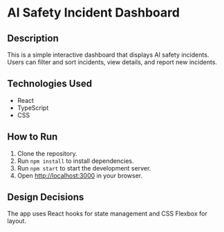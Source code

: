 # AI Safety Incident Dashboard

## Description

This is a simple interactive dashboard that displays AI safety incidents. Users can filter and sort incidents, view details, and report new incidents.

## Technologies Used

- React
- TypeScript
- CSS

## How to Run

1. Clone the repository.
2. Run `npm install` to install dependencies.
3. Run `npm start` to start the development server.
4. Open [http://localhost:3000](http://localhost:3000) in your browser.

## Design Decisions

The app uses React hooks for state management and CSS Flexbox for layout.
